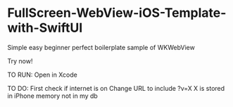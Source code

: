 # FullScreen-WebView-iOS-Template-with-SwiftUI

Simple easy beginner perfect boilerplate sample of WKWebView

Try now! 

TO RUN:
Open in Xcode

TO DO:
First check if internet is on
Change URL to include ?v=X
X is stored in iPhone memory not in my db 
